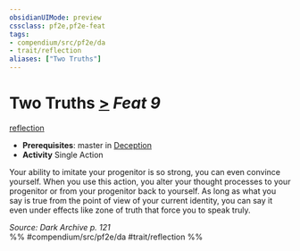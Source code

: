 ```yaml
---
obsidianUIMode: preview
cssclass: pf2e,pf2e-feat
tags:
- compendium/src/pf2e/da
- trait/reflection
aliases: ["Two Truths"]
---
```

# Two Truths  [>](../../Rules/core-rulebook/chapter-9-playing-the-game.md#Actions "Single Action") *Feat 9*  
[reflection](../../Rules/traits/reflection-da.md)  

- **Prerequisites**: master in [Deception](../skills.md#Deception)
- **Activity** Single Action

Your ability to imitate your progenitor is so strong, you can even convince yourself. When you use this action, you alter your thought processes to your progenitor or from your progenitor back to yourself. As long as what you say is true from the point of view of your current identity, you can say it even under effects like zone of truth that force you to speak truly.

*Source: Dark Archive p. 121*  
%% #compendium/src/pf2e/da #trait/reflection %%